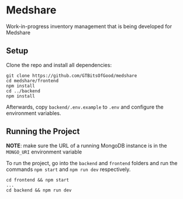 # Medshare

Work-in-progress inventory management that is being developed for Medshare

## Setup

Clone the repo and install all dependencies:

```
git clone https://github.com/GTBitsOfGood/medshare
cd medshare/frontend
npm install
cd ../backend
npm install
```

Afterwards, copy `backend/.env.example` to `.env` and configure the environment variables.

## Running the Project

**NOTE**: make sure the URL of a running MongoDB instance is in the `MONGO_URI` environment variable

To run the project, go into the `backend` and `frontend` folders and run the commands `npm start` and `npm run dev` respectively.

```
cd frontend && npm start
...
cd backend && npm run dev
```
